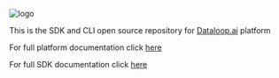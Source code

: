 ![logo](https://mk0dataloop4fni44fjg.kinstacdn.com/wp-content/uploads/2020/03/logo.svg)

This is the SDK and CLI open source repository for [Dataloop.ai](https://dataloop.ai/) platform

For full platform documentation click [here](https://dataloop.ai/docs)

For full SDK documentation click [here](https://console.dataloop.ai/sdk-docs/latest)
